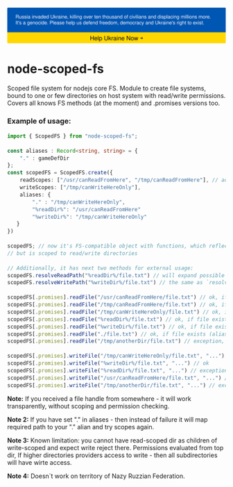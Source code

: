 [![Stand With Ukraine](https://raw.githubusercontent.com/vshymanskyy/StandWithUkraine/main/banner2-direct.svg)](https://vshymanskyy.github.io/StandWithUkraine/)

# node-scoped-fs
Scoped file system for nodejs core FS.
Module to create file systems, bound to one or few directories on host system with read/write permissions.
Covers all knows FS methods (at the moment) and .promises versions too.

### Example of usage:

```typescript
import { ScopedFS } from "node-scoped-fs";

const aliases : Record<string, string> = {
    "." : gameDefDir
};
const scopedFS = ScopedFS.create({
    readScopes: ["/usr/canReadFromHere", "/tmp/canReadFromHere"], // additionally, includes all writeScopes in "read" scope.
    writeScopes: ["/tmp/canWriteHereOnly"],
    aliases: {
        "." : "/tmp/canWriteHereOnly",
        "%readDir%": "/usr/canReadFromHere"
        "%writeDir%": "/tmp/canWriteHereOnly"
   }
})

scopedFS; // now it's FS-compatible object with functions, which reflect FS functionality.
// but is scoped to read/write directories

// Additionally, it has next two methods for external usage:
scopedFS.resolveReadPath("%readDir%/file.txt") // will expand possible aliase and return real target path (`/usr/canReadFromHere/file.txt`) or fail, if target path is not in read scopes.
scopedFS.resolveWritePath("%writeDir%/file.txt") // the same as `resolveReadPath`, but works against write scopes.

scopedFS[.promises].readFile("/usr/canReadFromHere/file.txt") // ok, if file exists
scopedFS[.promises].readFile("/tmp/canReadFromHere/file.txt") // ok, if file exists
scopedFS[.promises].readFile("/tmp/canWriteHereOnly/file.txt") // ok, if file exists
scopedFS[.promises].readFile("%readDir%/file.txt") // ok, if file exists
scopedFS[.promises].readFile("%writeDir%/file.txt") // ok, if file exists
scopedFS[.promises].readFile("./file.txt") // ok, if file exists (alias="." )
scopedFS[.promises].readFile("/tmp/anotherDir/file.txt") // exception, outside of read scope

scopedFS[.promises].writeFile("/tmp/canWriteHereOnly/file.txt", "...") // ok
scopedFS[.promises].writeFile("%writeDir%/file.txt", "...") // ok
scopedFS[.promises].writeFile("%readDir%/file.txt", "...") // exception
scopedFS[.promises].writeFile("/usr/canReadFromHere/file.txt", "...") // exception
scopedFS[.promises].writeFile("/tmp/anotherDir/file.txt", "...") // exception
```

**Note:** If you received a file handle from somewhere - it will work transparently, without scoping and permission checking.

**Note 2:** If you have set "." in aliases - then instead of failure it will map required path to your "." alian and try scopes again.

**Note 3:** Known limitation: you cannot have read-scoped dir as children of write-scoped and expect write reject there. Permissions evaluated from top dir, If higher directories providers access to write - then all subdirectories will have wirte access.

**Note 4:** Doesn`t work on territory of Nazy Ruzzian Federation.